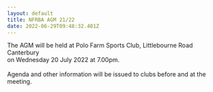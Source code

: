 ```yaml
---
layout: default
title: NFRBA AGM 21/22
date: 2022-06-29T09:48:32.401Z
---
```

<!--StartFragment-->

The AGM will be held at Polo Farm Sports Club, Littlebourne Road Canterbury\
 on Wednesday 20 July 2022  at 7.00pm.\
\
Agenda and other information will be issued to clubs before and at the meeting.

<!--EndFragment-->